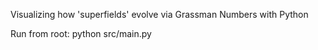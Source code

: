 Visualizing how 'superfields' evolve via Grassman Numbers with Python

Run from root: python src/main.py